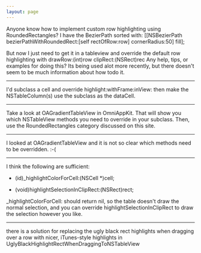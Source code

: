 ```yaml
---
layout: page
---
```


 Anyone know how to implement custom row highlighting using RoundedRectangles?
I have the BezierPath sorted with:
 [[NSBezierPath bezierPathWithRoundedRect:[self rectOfRow:row] cornerRadius:50] fill];

But now I just need to get it in a tableview and override the default row highlighting with drawRow:(int)row clipRect:(NSRect)rec
Any help, tips, or examples for doing this? Its being used alot more recently, but there doesn't seem to be much information about how todo it.

----

I'd subclass a cell and override highlight:withFrame:inView: then make the NSTableColumn(s) use the subclass as the dataCell.

----

Take a look at OAGradientTableView in OmniAppKit. That will show you which NSTableView methods you need to override in your subclass. Then, use the RoundedRectangles category discussed on this site.

----

I looked at OAGradientTableView and it is not so clear which methods need to be overridden.  :-(

----

I think the following are sufficient:

- (id)_highlightColorForCell:(NSCell *)cell;

- (void)highlightSelectionInClipRect:(NSRect)rect;

_highlightColorForCell: should return nil, so the table doesn't draw the normal selection, and you can override highlightSelectionInClipRect to draw the selection however you like.

----

there is a solution for replacing the ugly black rect highlights when dragging over a row with nicer, iTunes-style highlights in UglyBlackHighlightRectWhenDraggingToNSTableView
